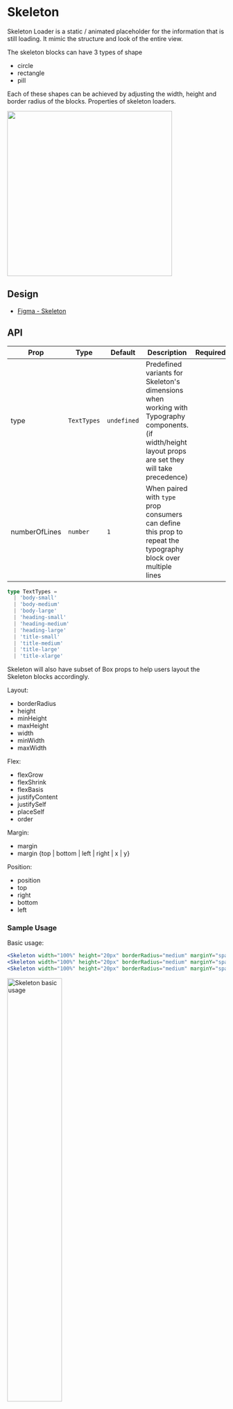 # Skeleton <!-- omit in toc -->
Skeleton Loader is a static / animated placeholder for the information that is still loading. It mimic the structure and look of the entire view. 

The skeleton blocks can have 3 types of shape
- circle 
- rectangle
- pill

Each of these shapes can be achieved by adjusting the width, height and border radius of the blocks. Properties of skeleton loaders.

<img src="./skeleton-thumbnail.png" width="380" />

## Design
- [Figma - Skeleton](https://www.figma.com/file/jubmQL9Z8V7881ayUD95ps/Blade---Payment-Light?node-id=16508%3A258522&mode=dev)


## API

| Prop          | Type        | Default     | Description                                                                                                                                             | Required |
| ------------- | ----------- | ----------- | ------------------------------------------------------------------------------------------------------------------------------------------------------- | -------- |
| type          | `TextTypes` | `undefined` | Predefined variants for Skeleton's dimensions when working with Typography components. (if width/height layout props are set they will take precedence) |          |
| numberOfLines | `number`    | `1`         | When paired with `type` prop consumers can define this prop to repeat the typography block over multiple lines                                          |          |

```ts
type TextTypes = 
  | 'body-small'
  | 'body-medium'
  | 'body-large'
  | 'heading-small'
  | 'heading-medium'
  | 'heading-large'
  | 'title-small'
  | 'title-medium'
  | 'title-large'
  | 'title-xlarge'
```

Skeleton will also have subset of Box props to help users layout the Skeleton blocks accordingly. 

Layout: 

- borderRadius
- height
- minHeight
- maxHeight
- width
- minWidth
- maxWidth

Flex:

- flexGrow
- flexShrink
- flexBasis
- justifyContent
- justifySelf
- placeSelf
- order

Margin: 

- margin
- margin {top | bottom | left | right | x | y}

Position:

- position
- top
- right
- bottom
- left


### Sample Usage

Basic usage: 

```jsx
<Skeleton width="100%" height="20px" borderRadius="medium" marginY="spacing.1" />
<Skeleton width="100%" height="20px" borderRadius="medium" marginY="spacing.1" />
<Skeleton width="100%" height="20px" borderRadius="medium" marginY="spacing.1" />
```

<img src="./skeleton-usage-demo-1.png" alt="Skeleton basic usage" width="50%" />

Complex usage: 

```jsx
<Box
  display="flex"
  flexDirection="column"
  gap="spacing.2"
>
  <Box display="flex" flexDirection="row" gap="spacing.2">
    <Skeleton
      flexShrink={0}
      width="40px"
      height="40px"
      borderRadius="max"
    />
    <Skeleton width="100%" />
  </Box>
  <Box flexDirection="column" display="flex" gap="spacing.2">
    <Skeleton />
    <Skeleton />
  </Box>
</Box>
```

<img src="./skeleton-usage-demo-2.png" alt="Skeleton complex usage" width="50%" />


### Working with existing components. 

To use Skeleton loader with existing blade components like Card, consumers can create custom skeleton templates as per their needs and usecases. 

**Example:** 

If the whole card needs to be loadable: 

```jsx
const App = () => {
  const { data, isLoading } = useQuery();

  return (
    <>
      {isLoading ? (
        <Box>
          <Box display="flex">
            <Box>
              <Skeleton width="40%" height="30px" />
              <Skeleton width="30%" height="20px" />
            </Box>
            <Skeleton width="30px" height="50px" />
          </Box>
          <Skeleton width="100%" height="100px" />
        </Box>
      ) : (
        <Card>
          <CardHeader>
            <CardHeaderLeading title={data.title} subtitle={data.subtitle} />
            <CardHeaderTrailing
              visual={<CardHeaderBadge variant="neutral">{data.badge}</CardHeaderBadge>}
            />
          </CardHeader>
          <CardBody>
            <Text>{data.content}</Text>
          </CardBody>
        </Card>
      )}
    </>
  );
};
```

If only body of the card needs to be lodable consumers can put the skeleton on the CardBody:

```jsx
const App = () => {
  const { data, isLoading } = useQuery();

  return (
    <Card>
      <CardHeader>
        <CardHeaderLeading title="Payment options" subtitle="Secured by Razorpay" />
        <CardHeaderTrailing visual={<CardHeaderBadge variant="neutral">PENDING</CardHeaderBadge>} />
      </CardHeader>
      <CardBody>
        {isLoading ? <Skeleton width="100%" height="100px" /> : <Text>{data.content}</Text>}
      </CardBody>
    </Card>
  );
};

```

A question that might arise is "Why not just give isLoading prop in the Card?"

Like: 

```jsx
<Card isLoading={isLoading}>
  <CardHeader>
    <CardHeaderLeading title={data.title} subtitle={data.subtitle} />
    <CardHeaderTrailing visual={<CardHeaderBadge variant="neutral">{data.badge}</CardHeaderBadge>} />
  </CardHeader>
  <CardBody>
    <Text>{data.content}</Text>
  </CardBody>
</Card>
```

We discussed this, while it might look simple this approach also has few downsides: 

- if we provide `isLoading` prop it might cause a lot of jumps and shifts on the page because we won't know until API responds if the CardHeader has title/prefix or subtitle set or not and it could be removed after the API is done loading.
- Providing `isLoading` prop for all Blade components (where applicable) might not be the most flexible approach.
- With `isLoading` prop consumers will anyways have to opt of out it and use custom Skeleton templates for the CardBody content so there's not much benefit to providing it out of the box.


### Should we inferring dimensions or provide predefined variants?

#### Inferring Dimensions

Providing width, height works well when consumers want to have control over the layout of the Skeleton, but it also requires bit of manual tweaking and effort. 

Libraries like ChakraUI / MUI provides a way for consumers to infer dimensions based on exisiting components: 

<img src="./mui-skeleton-dim-inference.png" alt="MUI Skeleton Inferring text height" width="70%" />

**Inferring Typography components:**

```jsx
<Heading size="large">
  {isLoading ? <Skeleton /> : "Hello world this is blade"}
</Heading>
```

[Demo Codesandbox](https://codesandbox.io/s/blade-skeleton-text-infer-dim-tmm6dn?file=/App.tsx)

**Inferring block components:**

```jsx
<Skeleton isLoading={data.isLoading}>
  <Box
    display="flex"
    alignItems="center"
    justifyContent="center"
    width="200px"
    height="200px"
  >
    {data.title}
  </Box>
</Skeleton>
```

#### Predefined dimensions 

**Typography components:**

Similar to Amount component we can expose a `type` prop which will have predefined sizes & we also expose `numberOfLines` prop which will dictate how many skeletons it will map to.

> numberOfLines prop can also be used to add a trailing effect to the last line of the skeleton
> Say we have `numberOfLines={5}` then we can render the 5th Skeleton a bit shorter than the others to convey the text is trailing.

```jsx
<Skeleton 
  type="
    | body-small
    | body-medium
    | body-large
    | heading-small
    | heading-medium
    | heading-large
    | title-small
    | title-medium
    | title-large
    | title-xlarge
  " 
  numberOfLines={5} 
/>
```

A real world usecase might look something like:

<img src="./real-usage-demo-before.png" alt="Card example without skeleton" width="50%" />

```jsx
<Box
  padding="spacing.5"
  display="flex"
  flexDirection="column"
  gap="spacing.2"
  backgroundColor="surface.background.level2.lowContrast"
>
  <Box display="flex" flexDirection="column" gap="spacing.3">
    <Skeleton type="heading-medium" width="70%" borderRadius="max" />
    <Skeleton type="title-large" width="50%" />
    <Skeleton type="body-medium" width="70%" />
  </Box>
  <Skeleton marginTop="10px" height="50px" borderRadius="4px" />
  <Divider />
  <Skeleton type="body-medium" numberOfLines={2} />
</Box>
```

<img src="./real-usage-demo-after.png" alt="Card example with Skeleton" width="50%" />

**Block components:**

And for block components we won't give any predefined sizes instead consumers can compose via width, height, borderRadius: 

```jsx
<Skeleton width="100px" height="100px" borderRadius="medium" />
```

#### Conclusion

Given the complexity of inferring the dimensions and how it differs from component to component, where for Typography components we need to render the skeleton inside and for block level components we need to wrap it with Skeleton, Plus the complexities that might arise with react-native implementation. It's better to go with predefined dimensions for typography components and for block level components let consumers handle it manually via width/height prop. 

## Motion

Check the motion [here](https://www.figma.com/proto/jubmQL9Z8V7881ayUD95ps/Blade---Payment-Light?type=design&node-id=16502-258345&scaling=min-zoom&page-id=16498%3A256331):

https://github.com/razorpay/blade/assets/35374649/8298efde-f977-4aa3-bc2d-92fb50a8c830


## Accessibility

- All Skeleton nodes will have aria-hidden to hide them from screen readers
- All Skeleton nodes will have `cursor: progress`
- Consumers will have to add aria-busy in the respective container which is being rendered
  - We cannot automatically added this because we will end up adding multiple aria-busy atts to all the <Skeleton \/> nodes.
- Or: consumers can also use the <VisuallyHidden \/> element to add hidden `loading...` text in DOM.

> Reference: https://adrianroselli.com/2020/11/more-accessible-skeletons.html

## Open Questions

- How will Skeleton loader work with existing components like ModalHeader/Footer etc?
  - Ans: we will let the consumer handle the skeleton loading for Card components

## References

- https://chakra-ui.com/docs/components/skeleton/usage
- https://ant.design/components/skeleton#skeleton
- https://mui.com/material-ui/react-skeleton/
